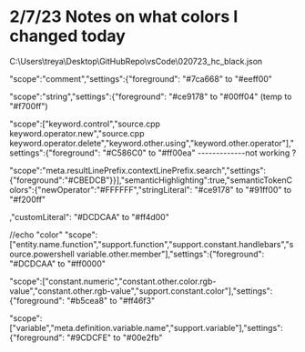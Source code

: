 # 2/7/23 Notes on what colors I changed today
C:\Users\treya\Desktop\GitHubRepo\vsCode\020723_hc_black.json


"scope":"comment","settings":{"foreground":
"#7ca668" to "#eeff00"

"scope":"string","settings":{"foreground":
"#ce9178" to "#00ff04" (temp to "#f700ff")

"scope":["keyword.control","source.cpp keyword.operator.new","source.cpp keyword.operator.delete","keyword.other.using","keyword.other.operator"],"settings":{"foreground":
"#C586C0" to "#ff00ea"  -------------not working ?

"scope":"meta.resultLinePrefix.contextLinePrefix.search","settings":{"foreground":"#CBEDCB"}}],"semanticHighlighting":true,"semanticTokenColors":{"newOperator":"#FFFFFF","stringLiteral":
"#ce9178" to "#91ff00" to "#f200ff"

,"customLiteral":
"#DCDCAA" to "#ff4d00"

//echo "color"
"scope":["entity.name.function","support.function","support.constant.handlebars","source.powershell variable.other.member"],"settings":{"foreground":
"#DCDCAA" to "#ff0000" 


"scope":["constant.numeric","constant.other.color.rgb-value","constant.other.rgb-value","support.constant.color"],"settings":{"foreground":
"#b5cea8" to "#ff46f3"

"scope":["variable","meta.definition.variable.name","support.variable"],"settings":{"foreground":
"#9CDCFE" to "#00e2fb"